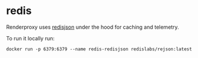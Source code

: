 # redis

Renderproxy uses [redisjson](https://oss.redislabs.com/redisjson/) under the hood for caching and telemetry.

To run it locally run:

```
docker run -p 6379:6379 --name redis-redisjson redislabs/rejson:latest
```